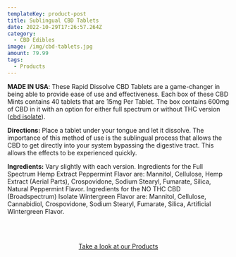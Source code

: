```yaml
---
templateKey: product-post
title: Sublingual CBD Tablets
date: 2022-10-29T17:26:57.264Z
category:
  - CBD Edibles
image: /img/cbd-tablets.jpg
amount: 79.99
tags:
  - Products
---
```

**MADE IN USA**: These Rapid Dissolve CBD Tablets are a game-changer in being able to provide ease of use and effectiveness.  Each box of these CBD Mints contains 40 tablets that are 15mg Per Tablet. The box contains 600mg of CBD in it with an option for either full spectrum or without THC version ([cbd isolate](https://capitalamericanshaman.com/blog/2020-06-13-full-spectrum-vs-broad-spectrum-vs-isolate/)). 

**Directions:** Place a tablet under your tongue and let it dissolve. The importance of this method of use is the sublingual process that allows the CBD to get directly into your system bypassing the digestive tract.  This allows the effects to be experienced quickly.

**Ingredients:** Vary slightly with each version. Ingredients for the Full Spectrum Hemp Extract Peppermint Flavor are: Mannitol, Cellulose, Hemp Extract (Aerial Parts), Crospovidone, Sodium Stearyl, Fumarate, Silica, Natural Peppermint Flavor. Ingredients for the NO THC CBD (Broadspectrum) Isolate Wintergreen Flavor are: Mannitol, Cellulose, Cannabidiol, Crospovidone, Sodium Stearyl, Fumarate, Silica, Artificial Wintergreen Flavor.

<br><br>

<Center><a class="link-view-more-products" target="_blank" href="https://capitalamericanshaman.com/products">Take a look at our Products</a></Center>